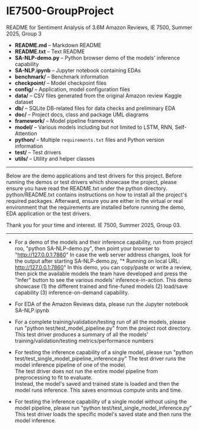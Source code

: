# IE7500-GroupProject
README for Sentiment Analysis of 3.6M Amazon Reviews, IE 7500, Summer 2025, Group 3

- **README.md** – Markdown README  
- **README.txt** – Text README
- **SA-NLP-demo.py** – Python browser demo of the models' inference capability  
- **SA-NLP.ipynb** – Jupyter notebook containing EDAs  
- **benchmark/** – Benchmark information  
- **checkpoint/** – Model checkpoint files  
- **config/** – Application, model configuration files  
- **data/** – CSV files generated from the original Amazon review Kaggle dataset  
- **db/** – SQLite DB-related files for data checks and preliminary EDA  
- **doc/** – Project docs, class and package UML diagrams  
- **framework/** – Model pipeline framework  
- **model/** – Various models including but not limited to LSTM, RNN, Self-Attention  
- **python/** – Multiple `requirements.txt` files and Python version information  
- **test/** – Test drivers  
- **utils/** – Utility and helper classes

--------------------------------------------------------------------

Below are the demo applications and test drivers for this project.  Before running the demos or test drivers which showcase the project,
please ensure you have read the README.txt under the python directory. python/README.txt contains instructions on how to install all the 
project's required packages.  Afterward, ensure you are either in the virtual or real environment that the requirements are installed
before running the demo, EDA application or the test drivers.

Thank you for your time and interest.  IE 7500, Summer 2025, Group 03.

--------------------------------------------------------------------

* For a demo of the models and their inference capability, run from project roo, "python SA-NLP-demo.py", then point your browser to "http://127.0.0.1:7860"
  In case the web server address changes, look for the output after starting SA-NLP-demo.py, "* Running on local URL:  http://127.0.0.1:7860"
  In this demo, you can copy/paste or write a review, then pick the available models the team have developed and press the "Infer" button to
  see the various models' inference-in-action.   This demo showcase (1) the different trained and fine-funed models (2) load/save capability
  (3) inference-on-demand capability.

* For EDA of the Amazon Reviews data, please run the Jupyter notebook SA-NLP.ipynb

* For a complete training/validation/testing run of all the models, please run "python test/test_model_pipeline.py" from the project root directory.
  This test driver produces a summary of all the models' training/validation/testing metrics/performance numbers

* For testing the inference capability of a single model, please run "python test/test_single_model_pipeline_inference.py"
  The test driver runs the model inference pipeline of one of the model.  
  The test driver does not run the entire model pipeline from preprocessing to fit to evaluate.  
  Instead, the model's saved and trained state is loaded and then the model runs inference.
  This saves enormous compute units and time.

* For testing the inference capability of a single model without using the model pipeline, please run "python test/test_single_model_inference.py"
  This test driver loads the specific model's saved state and then runs the model inference.
